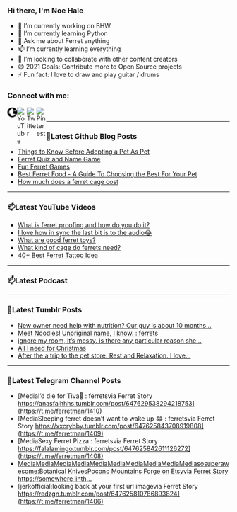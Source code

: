 ### Hi there, I'm Noe Hale

- 🔭 I’m currently working on BHW
- 🌱 I’m currently learning Python
- 💬 Ask me about Ferret anything
- 📫 I’m currently learning everything
- 🔭 I’m looking to collaborate with other content creators
- 😄 2021 Goals: Contribute more to Open Source projects
- ⚡ Fun fact: I love to draw and play guitar / drums

### Connect with me:

[<img align="left" alt="ferretvoice.com" width="22px" src="https://raw.githubusercontent.com/iconic/open-iconic/master/svg/globe.svg" />](https://ferretvoice.com)
[<img align="left" alt="YouTube" width="22px" src="https://cdn.jsdelivr.net/npm/simple-icons@v3/icons/youtube.svg" />](https://www.youtube.com/channel/UCk665XTfaMLVwFVWUmgnDiw)
[<img align="left" alt="Twitter" width="22px" src="https://cdn.jsdelivr.net/npm/simple-icons@v3/icons/twitter.svg" />](https://twitter.com/voiceferret)
[<img align="left" alt="Pinterest" width="22px" src="https://cdn.jsdelivr.net/npm/simple-icons@v3/icons/pinterest.svg" />](https://www.pinterest.com/voiceferret/)

<br />

---
### 🔭Latest Github Blog Posts
<!-- GITHUB:START -->
- [Things to Know Before Adopting a Pet As Pet](http://noehale.github.io/things-to-know-before-adopting-a-pet-as-pet/)
- [Ferret Quiz and Name Game](http://noehale.github.io/ferret-quiz/)
- [Fun Ferret Games](http://noehale.github.io/fun-ferret-games/)
- [Best Ferret Food - A Guide To Choosing the Best For Your Pet](http://noehale.github.io/best-ferret-food/)
- [How much does a ferret cage cost](http://noehale.github.io/how-much-does-a-ferret-cage-cost/)
<!-- GITHUB:END -->
---
### 📫Latest YouTube Videos

<!-- YOUTUBE:START -->
- [What is ferret proofing and how do you do it?](https://www.youtube.com/watch?v=81Syh_DJBQQ)
- [I love how in sync the last bit is to the audio😂](https://www.youtube.com/watch?v=WHBeGHwSlGY)
- [What are good ferret toys?](https://www.youtube.com/watch?v=tPxRilBzc0s)
- [What kind of cage do ferrets need?](https://www.youtube.com/watch?v=xzz6hC3sR5A)
- [40+ Best Ferret Tattoo Idea](https://www.youtube.com/watch?v=KIKqduR6Xcs)
<!-- YOUTUBE:END -->

---
### 📫Latest Podcast

<!-- PODCAST:START -->
<!-- PODCAST:END -->
---
### 📝Latest Tumblr Posts

<!-- TUMBLR:START -->
- [New owner need help with nutrition? Our guy is about 10 months...](https://come-forth-into-the-light.tumblr.com/post/647640896845889536)
- [Meet Noodles! Unoriginal name, I know. : ferrets](https://come-forth-into-the-light.tumblr.com/post/647618241227800576)
- [ignore my room, it’s messy. is there any particular reason she...](https://come-forth-into-the-light.tumblr.com/post/647572928360218624)
- [All I need for Christmas](https://come-forth-into-the-light.tumblr.com/post/647550270366253056)
- [After the a trip to the pet store. Rest and Relaxation. I love...](https://come-forth-into-the-light.tumblr.com/post/647527604127219712)
<!-- TUMBLR:END -->
---
### 📝Latest Telegram Channel Posts

<!-- TELEGRAM:START -->
- [MediaI’d die for Tiva🐾 : ferretsvia Ferret Story https://anasfalhhhs.tumblr.com/post/647629538294218753](https://t.me/ferretman/1410)
- [MediaSleeping ferret doesn’t want to wake up 😂 : ferretsvia Ferret Story https://xxcrybby.tumblr.com/post/647625843708919808](https://t.me/ferretman/1409)
- [MediaSexy Ferret Pizza : ferretsvia Ferret Story https://falalamingo.tumblr.com/post/647625842611126272](https://t.me/ferretman/1408)
- [MediaMediaMediaMediaMediaMediaMediaMediaMediaMediasosuperawesome:Botanical KnivesPocono Mountains Forge on Etsyvia Ferret Story https://somewhere-inth...](https://t.me/ferretman/1407)
- [jerkofficial:looking back at your first url imagevia Ferret Story https://redzgn.tumblr.com/post/647625810786893824](https://t.me/ferretman/1406)
<!-- TELEGRAM:END -->
